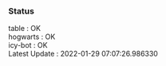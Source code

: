 ### Status


table : OK  
hogwarts : OK  
icy-bot : OK  
Latest Update : 2022-01-29 07:07:26.986330
